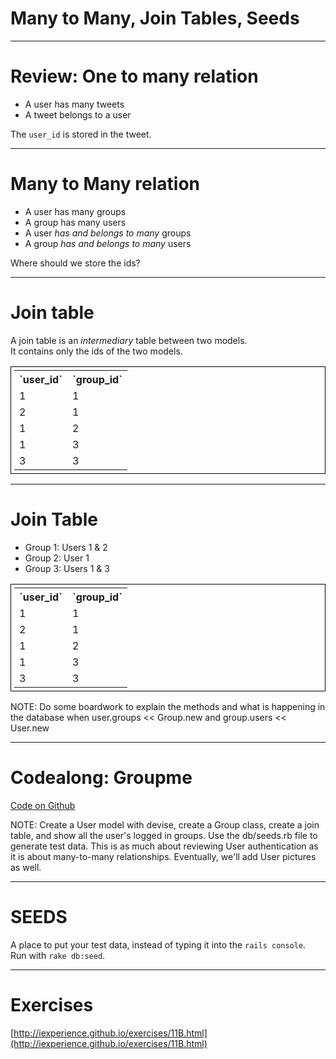 # Many to Many, Join Tables, Seeds

---

# Review: One to many relation

- A user has many tweets
- A tweet belongs to a user  
  

The `user_id` is stored in the tweet.

---

# Many to Many relation

- A user has many groups
- A group has many users  
- A user *has and belongs to many* groups
- A group *has and belongs to many* users

Where should we store the ids?

---

# Join table

A join table is an *intermediary* table between two models.  
It contains only the ids of the two models.  

<table style="border: 1px solid black; padding: 5px;" class="reveal">
<tr>
  <th>`user_id`</th>
  <th>`group_id`</th>
</tr>
<tr>
  <td>1</td>
  <td>1</td>
</tr>
<tr>
  <td>2</td>
  <td>1</td>
</tr>
<tr>
  <td>1</td>
  <td>2</td>
</tr>
<tr>
  <td>1</td>
  <td>3</td>
</tr>
<tr>
  <td>3</td>
  <td>3</td>
</tr>
</table>

---

# Join Table

- Group 1: Users 1 & 2
- Group 2: User 1
- Group 3: Users 1 & 3

<table style="border: 1px solid black; padding: 5px;" class="reveal">
<tr>
  <th>`user_id`</th>
  <th>`group_id`</th>
</tr>
<tr>
  <td>1</td>
  <td>1</td>
</tr>
<tr>
  <td>2</td>
  <td>1</td>
</tr>
<tr>
  <td>1</td>
  <td>2</td>
</tr>
<tr>
  <td>1</td>
  <td>3</td>
</tr>
<tr>
  <td>3</td>
  <td>3</td>
</tr>
</table>

NOTE: Do some boardwork to explain the methods and what is happening in the database when user.groups << Group.new and group.users << User.new

---

# Codealong: Groupme

[Code on Github](https://github.com/iExperience/groupme/tree/2b05a48fcd1ce1667f08edc7f84a723963f803a6)


NOTE: Create a User model with devise, create a Group class, create a join table, and show all the user's logged in groups. Use the db/seeds.rb file to generate test data. This is as much about reviewing User authentication as it is about many-to-many relationships. Eventually, we'll add User pictures as well.

---

# SEEDS

A place to put your test data, instead of typing it into the `rails console`.   
Run with `rake db:seed`.

---

# Exercises

[http://iexperience.github.io/exercises/11B.html](http://iexperience.github.io/exercises/11B.html)

